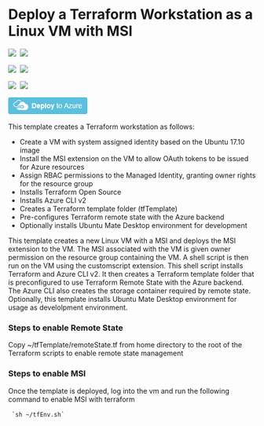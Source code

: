 # Deploy a Terraform Workstation as a Linux VM with MSI

<IMG SRC="https://azbotstorage.blob.core.windows.net/badges/201-vm-msi-linux-terraform/PublicLastTestDate.svg" />&nbsp;
<IMG SRC="https://azbotstorage.blob.core.windows.net/badges/201-vm-msi-linux-terraform/PublicDeployment.svg" />&nbsp;

<IMG SRC="https://azbotstorage.blob.core.windows.net/badges/201-vm-msi-linux-terraform/FairfaxLastTestDate.svg" />&nbsp;
<IMG SRC="https://azbotstorage.blob.core.windows.net/badges/201-vm-msi-linux-terraform/FairfaxDeployment.svg" />&nbsp;

<IMG SRC="https://azbotstorage.blob.core.windows.net/badges/201-vm-msi-linux-terraform/BestPracticeResult.svg" />&nbsp;
<IMG SRC="https://azbotstorage.blob.core.windows.net/badges/201-vm-msi-linux-terraform/CredScanResult.svg" />&nbsp;

<a href="https://portal.azure.com/#create/Microsoft.Template/uri/https%3A%2F%2Fraw.githubusercontent.com%2FAzure%2Fazure-quickstart-templates%2Fmaster%2F201-vm-msi-linux-terraform%2Fazuredeploy.json" target="_blank">
    <img src="https://raw.githubusercontent.com/Azure/azure-quickstart-templates/master/1-CONTRIBUTION-GUIDE/images/deploytoazure.png"/>
</a>

This template creates a Terraform workstation as follows:

- Create a VM with system assigned identity based on the Ubuntu 17.10 image
- Install the MSI extension on the VM to allow OAuth tokens to be issued for Azure resources
- Assign RBAC permissions to the Managed Identity, granting owner rights for the resource group
- Installs Terraform Open Source
- Installs Azure CLI v2
- Creates a Terraform template folder (tfTemplate)
- Pre-configures Terraform remote state with the Azure backend
- Optionally installs Ubuntu Mate Desktop environment for development

This template creates a new Linux VM with a MSI and deploys the MSI extension to the VM. The MSI associated with the VM is given owner permission on the resource group containing the VM. A shell script is then run on the VM using the customscript extension. This shell script installs Terraform and Azure CLI v2. It then creates a Terraform template folder that is preconfigured to use Terraform Remote State with the Azure backend. The Azure CLI also creates the storage container required by remote state.  Optionally, this template installs Ubuntu Mate Desktop environment for usage as develolpment environment. 


### Steps to enable Remote State
Copy ~/tfTemplate/remoteState.tf from home directory to the root of the Terraform scripts to enable remote state management

### Steps to enable MSI
Once the template is deployed, log into the vm and run the following command to enable MSI with terraform

     `sh ~/tfEnv.sh`

